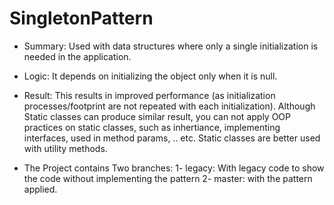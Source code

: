 # SingletonPattern

- Summary: Used with data structures where only a single initialization is needed in the application. 
- Logic: It depends on initializing the object only when it is null.
- Result: This results in improved performance (as initialization processes/footprint are not repeated with each initialization).
Although Static classes can produce similar result, you can not apply OOP practices on static classes, such as inhertiance, implementing interfaces, used in method params, .. etc. Static classes are better used with utility methods.

- The Project contains Two branches:
      1- legacy: With legacy code to show the code without implementing the pattern 
      2- master: with the pattern applied.

